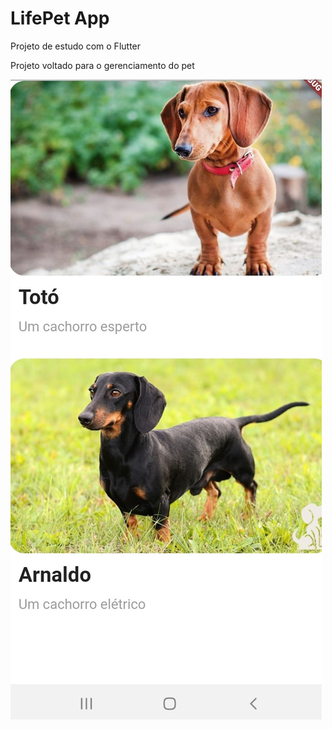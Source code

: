 # LifePet App

Projeto de estudo com o Flutter

Projeto voltado para o gerenciamento do pet



![imagem app](assets/images/imagem-app.jpg)